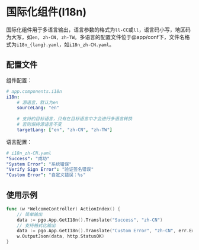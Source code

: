 # 国际化组件(I18n)

国际化组件用于多语言输出，语言参数的格式为`ll-CC`或`ll`，语言码小写，地区码为大写，如`en, zh-CN, zh-TW`。多语言的配置文件位于@app/conf下，文件名格式为`i18n_{lang}.yaml`，如`i18n_zh-CN.yaml`。

## 配置文件

组件配置：
```yaml
# app.components.i18n
i18n:
    # 源语言，默认为en
    sourceLang: "en"
    
    # 支持的目标语言，只有在目标语言中才会进行多语言转换
    # 否则保持源语言不变
    targetLang: ["en", "zh-CN", "zh-TW"]
```

语言配置：
```yaml
# i18n_zh-CN.yaml
"Success": "成功"
"System Error": "系统错误"
"Verify Sign Error": "验证签名错误"
"Custom Error": "自定义错误：%s"
```

## 使用示例

```go
func (w *WelcomeController) ActionIndex() {
    // 简单输出
    data := pgo.App.GetI18n().Translate("Success", "zh-CN")
    // 支持格式化输出
    data := pgo.App.GetI18n().Translate("Custom Error", "zh-CN", err.Error())
    w.OutputJson(data, http.StatusOK)
}
```

